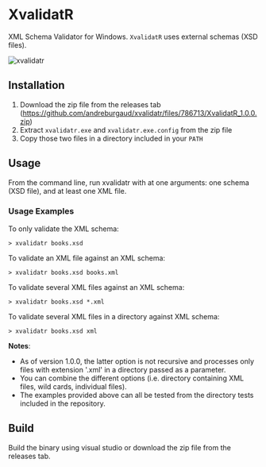# XvalidatR

XML Schema Validator for Windows. `XvalidatR` uses external schemas (XSD files).

![xvalidatr](https://cloud.githubusercontent.com/assets/6396088/23348810/373079e4-fc73-11e6-9e62-732b58025064.png)

## Installation

1. Download the zip file from the releases tab (https://github.com/andreburgaud/xvalidatr/files/786713/XvalidatR_1.0.0.zip)
2. Extract `xvalidatr.exe` and `xvalidatr.exe.config` from the zip file
3. Copy those two files in a directory included in your `PATH`

## Usage

From the command line, run xvalidatr with at one arguments: one schema (XSD file), and at least one XML file.

### Usage Examples

To only validate the XML schema:

```
> xvalidatr books.xsd
```

To validate an XML file against an XML schema:

```
> xvalidatr books.xsd books.xml
```

To validate several XML files against an XML schema:

```
> xvalidatr books.xsd *.xml
```

To validate several XML files in a directory against XML schema:

```
> xvalidatr books.xsd xml
```

**Notes**:
* As of version 1.0.0, the latter option is not recursive and processes only files with extension '.xml' in a directory passed as a parameter.
* You can combine the different options (i.e. directory containing XML files, wild cards, individual files).
* The examples provided above can all be tested from the directory tests included in the repository.

## Build

Build the binary using visual studio or download the zip file from the releases tab.

